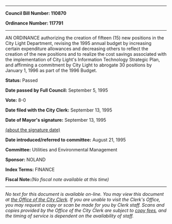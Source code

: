 

********

**Council Bill Number: 110870**
   
**Ordinance Number: 117791**
********

 AN ORDINANCE authorizing the creation of fifteen (15) new positions in the City Light Department, revising the 1995 annual budget by increasing certain expenditure allowances and decreasing others to reflect the creation of the new positions and to realize the cost savings associated with the implementation of City Light's Information Technology Strategic Plan, and affirming a commitment by City Light to abrogate 30 positions by January 1, 1996 as part of the 1996 Budget.

**Status:** Passed
   
**Date passed by Full Council:** September 5, 1995
   
**Vote:** 8-0
   
**Date filed with the City Clerk:** September 13, 1995
   
**Date of Mayor's signature:** September 13, 1995
   
[(about the signature date)](/~public/approvaldate.htm)
   
   
   
**Date introduced/referred to committee:** August 21, 1995
   
**Committee:** Utilities and Environmental Management
   
**Sponsor:** NOLAND
   
   
**Index Terms:** FINANCE

**Fiscal Note:**_(No fiscal note available at this time)_
********

_No text for this document is available on-line. You may view this document at [the Office of the City Clerk](http://www.seattle.gov/leg/clerk/contactUs.htm). If you are unable to visit the Clerk's Office, you may request a copy or scan be made for you by Clerk staff. Scans and copies provided by the Office of the City Clerk are subject to [copy fees](http://clerk.seattle.gov/~public/clerkfees.htm), and the timing of service is dependent on the availability of staff._

